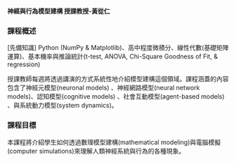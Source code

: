 **神經與行為模型建構 授課教授-黃從仁**

### 課程概述  
[先備知識] Python (NumPy & Matplotlib)、高中程度微積分、線性代數(基礎矩陣運算)、基本機率與推論統計(t-test, ANOVA, Chi-Square Goodness of Fit, & regression)

授課教師每週將透過講演的方式系統性地介紹模型建構這個領域。課程涵蓋的內容包含了神經元模型(neuronal models) 、神經網路模型(neural network models)、認知模型(cognitive models) 、社會互動模型(agent-based models) 、與系統動力模型(system dynamics)。

### 課程目標
本課程將介紹學生如何透過數理模型建構(mathematical modeling)與電腦模擬(computer simulations)來理解人類神經系統與行為的各種現象。
